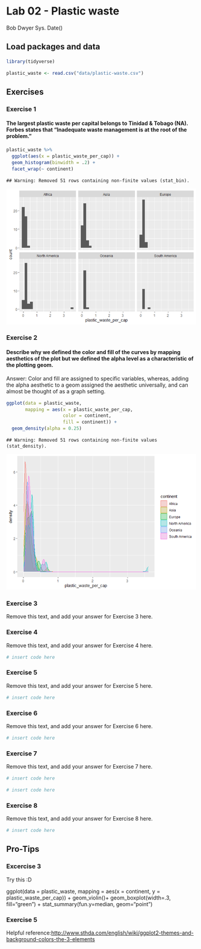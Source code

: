 Lab 02 - Plastic waste
================
Bob Dwyer
Sys. Date()

## Load packages and data

``` r
library(tidyverse) 
```

``` r
plastic_waste <- read.csv("data/plastic-waste.csv")
```

## Exercises

### Exercise 1

#### The largest plastic waste per capital belongs to Tinidad & Tobago (NA). Forbes states that “Inadequate waste management is at the root of the problem.”

``` r
plastic_waste %>% 
  ggplot(aes(x = plastic_waste_per_cap)) +
  geom_histogram(binwidth = .2) +
  facet_wrap(~ continent)
```

    ## Warning: Removed 51 rows containing non-finite values (stat_bin).

![](lab-02_files/figure-gfm/plastic-waste-continent-1.png)<!-- -->

### Exercise 2

#### Describe why we defined the color and fill of the curves by mapping aesthetics of the plot but we defined the alpha level as a characteristic of the plotting geom.

Answer: Color and fill are assigned to specific variables, whereas,
adding the alpha aesthetic to a geom assigned the aesthetic universally,
and can almost be thought of as a graph setting.

``` r
ggplot(data = plastic_waste, 
       mapping = aes(x = plastic_waste_per_cap, 
                     color = continent, 
                     fill = continent)) +
  geom_density(alpha = 0.25)
```

    ## Warning: Removed 51 rows containing non-finite values (stat_density).

![](lab-02_files/figure-gfm/plastic-waste-density-1.png)<!-- -->

### Exercise 3

Remove this text, and add your answer for Exercise 3 here.

### Exercise 4

Remove this text, and add your answer for Exercise 4 here.

``` r
# insert code here
```

### Exercise 5

Remove this text, and add your answer for Exercise 5 here.

``` r
# insert code here
```

### Exercise 6

Remove this text, and add your answer for Exercise 6 here.

``` r
# insert code here
```

### Exercise 7

Remove this text, and add your answer for Exercise 7 here.

``` r
# insert code here
```

``` r
# insert code here
```

### Exercise 8

Remove this text, and add your answer for Exercise 8 here.

``` r
# insert code here
```

## Pro-Tips

### Excercise 3

Try this :D

ggplot(data = plastic_waste, mapping = aes(x = continent, y =
plastic_waste_per_cap)) + geom_violin()+ geom_boxplot(width=.3,
fill=“green”) + stat_summary(fun.y=median, geom=“point”)

### Exercise 5

Helpful
reference:<http://www.sthda.com/english/wiki/ggplot2-themes-and-background-colors-the-3-elements>
